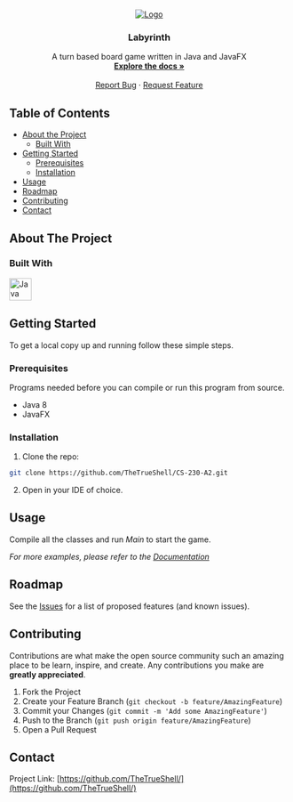 <!-- PROJECT LOGO -->
<br />
<center><p align="center">
  <a href="https://github.com/RoryDurrant/InfoPlus">
    <img src="https://i.imgur.com/8jJLpxO.png" alt="Logo">
  </a>

  <h3 align="center">Labyrinth</h3>

  <p align="center">
    A turn based board game written in Java and JavaFX
    <br />
    <a href="https://github.com/TheTrueShell/CS-230-A2/wiki"><strong>Explore the docs »</strong></a>
    <br />
    <br />
    <!--<a href="https://github.com/RoryDurrant/InfoPlus">View Demo</a>-->
    <a href="https://github.com/TheTrueShell/CS-230-A2/issues">Report Bug</a>
    ·
    <a href="https://github.com/TheTrueShell/CS-230-A2/issues">Request Feature</a>
  </p>
</center>


<!-- TABLE OF CONTENTS -->
## Table of Contents

* [About the Project](#about-the-project)
  * [Built With](#built-with)
* [Getting Started](#getting-started)
  * [Prerequisites](#prerequisites)
  * [Installation](#installation)
* [Usage](#usage)
* [Roadmap](#roadmap)
* [Contributing](#contributing)
* [Contact](#contact)



<!-- ABOUT THE PROJECT -->
## About The Project



### Built With

 <img src="https://image.flaticon.com/icons/png/512/226/226777.png" alt="Java" width="40"> 


<!-- GETTING STARTED -->
## Getting Started

To get a local copy up and running follow these simple steps.

### Prerequisites

Programs needed before you can compile or run this program from source.
* Java 8
* JavaFX

### Installation
 
1. Clone the repo:
```sh
git clone https://github.com/TheTrueShell/CS-230-A2.git
```
2. Open in your IDE of choice.
<!-- USAGE EXAMPLES -->
## Usage

Compile all the classes and run _Main_ to start the game.

_For more examples, please refer to the [Documentation](https://github.com/TheTrueShell/CS-230-A2/wiki/)_



<!-- ROADMAP -->
## Roadmap

See the [Issues](https://github.com/TheTrueShell/CS-230-A2/issuess) for a list of proposed features (and known issues).



<!-- CONTRIBUTING -->
## Contributing

Contributions are what make the open source community such an amazing place to be learn, inspire, and create. Any contributions you make are **greatly appreciated**.

1. Fork the Project
2. Create your Feature Branch (`git checkout -b feature/AmazingFeature`)
3. Commit your Changes (`git commit -m 'Add some AmazingFeature'`)
4. Push to the Branch (`git push origin feature/AmazingFeature`)
5. Open a Pull Request



<!-- CONTACT -->
## Contact


Project Link: [https://github.com/TheTrueShell/](https://github.com/TheTrueShell/)
